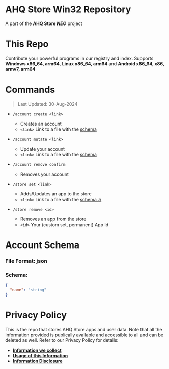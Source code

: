 # AHQ Store Win32 Repository

A part of the **AHQ Store _NEO_** project

# This Repo

Contribute your powerful programs in our registry and index. Supports **Windows x86_64, arm64**, **Linux x86_64, arm64** and **Android x86_64, x86, armv7, arm64**

# Commands

> Last Updated: 30-Aug-2024

- `/account create <link>`

  - Creates an account
  - `<link>` Link to a file with the [schema](#account-schema)

- `/account mutate <link>`

  - Update your account
  - `<link>` Link to a file with the [schema](#account-schema)

- `/account remove confirm`

  - Removes your account

- `/store set <link>`

  - Adds/Updates an app to the store
  - `<link>` Link to a file with the [schema ↗](https://docs.rs/ahqstore-types/latest/ahqstore_types/app/struct.AHQStoreApplication.html)

- `/store remove <id>`
  - Removes an app from the store
  - `<id>` Your (custom set, permanent) App Id

# Account Schema

### File Format: json

### Schema:

```json
{
  "name": "string"
}
```

# Privacy Policy

This is the repo that stores AHQ Store apps and user data. Note that all the information provided is publically available and accessible to all and can be deleted as well. Refer to our Privacy Policy for details:

- [**Information we collect**](https://ahqstore.github.io/privacy/index.html#information-we-collect)
- [**Usage of this Information**](https://ahqstore.github.io/privacy/index.html#how-we-use-information)
- [**Information Disclosure**](https://ahqstore.github.io/privacy/index.html#information-disclosure)
